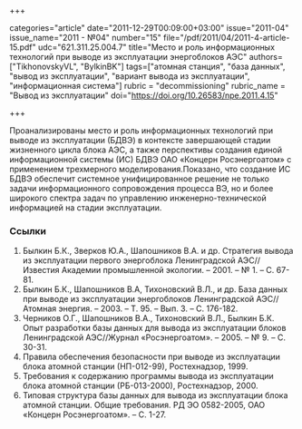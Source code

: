 +++

categories="article"
date="2011-12-29T00:09:00+03:00"
issue="2011-04"
issue_name="2011 - №04"
number="15"
file="/pdf/2011/04/2011-4-article-15.pdf"
udc="621.311.25.004.7"
title="Место и роль информационных технологий при выводе из эксплуатации энергоблоков АЭС"
authors=["TikhonovskyVL", "BylkinBK"]
tags=["атомная станция", "база данных", "вывод из эксплуатации", "вариант вывода из эксплуатации", "информационная система"]
rubric = "decommissioning"
rubric_name = "Вывод из эксплуатации"
doi="https://doi.org/10.26583/npe.2011.4.15"

+++

Проанализированы место и роль информационных технологий при выводе из эксплуатации (БДВЭ) в контексте завершающей стадии жизненного цикла блока АЭС, а также перспективы создания единой информационной системы (ИС) БДВЭ ОАО «Концерн Росэнергоатом» с применением трехмерного моделирования.Показано, что создание ИС БДВЭ обеспечит системное унифицированное решение не только задачи информационного сопровождения процесса ВЭ, но и более широкого спектра задач по управлению инженерно-технической информацией на стадии эксплуатации.

### Ссылки

1. Былкин Б.К., Зверков Ю.А., Шапошников В.А. и др. Стратегия вывода из эксплуатации первого энергоблока Ленинградской АЭС//Известия Академии промышленной экологии. – 2001. – № 1. – С. 67-81.
2. Былкин Б.К., Шапошников В.А, Тихоновский В.Л., и др. База данных при выводе из эксплуатации энергоблоков Ленинградской АЭС//Атомная энергия. – 2003. – Т. 95. – Вып. 3. – С. 176-182.
3. Черников О.Г., Шапошников В.А., Тихоновский В.Л., Былкин Б.К. Опыт разработки базы данных для вывода из эксплуатации блоков Ленинградской АЭС//Журнал «Росэнергоатом». – 2005. – № 9. – С. 30-31.
4. Правила обеспечения безопасности при выводе из эксплуатации блока атомной станции (НП-012-99), Ростехнадзор, 1999.
5. Требования к содержанию программы вывода из эксплуатации блока атомной станции (РБ-013-2000), Ростехнадзор, 2000.
6. Типовая структура базы данных для вывода из эксплуатации блока атомной станции. Общие требования. РД ЭО 0582-2005, ОАО «Концерн Росэнергоатом». – С. 1-27.